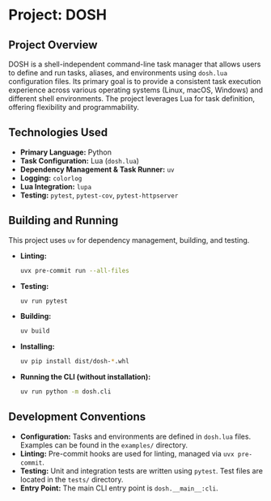 # Project: DOSH

## Project Overview

DOSH is a shell-independent command-line task manager that allows users to define and run tasks, aliases, and environments using `dosh.lua` configuration files. Its primary goal is to provide a consistent task execution experience across various operating systems (Linux, macOS, Windows) and different shell environments. The project leverages Lua for task definition, offering flexibility and programmability.

## Technologies Used

*   **Primary Language:** Python
*   **Task Configuration:** Lua (`dosh.lua`)
*   **Dependency Management & Task Runner:** `uv`
*   **Logging:** `colorlog`
*   **Lua Integration:** `lupa`
*   **Testing:** `pytest`, `pytest-cov`, `pytest-httpserver`

## Building and Running

This project uses `uv` for dependency management, building, and testing.

*   **Linting:**
    ```bash
    uvx pre-commit run --all-files
    ```
*   **Testing:**
    ```bash
    uv run pytest
    ```
*   **Building:**
    ```bash
    uv build
    ```
*   **Installing:**
    ```bash
    uv pip install dist/dosh-*.whl
    ```
*   **Running the CLI (without installation):**
    ```bash
    uv run python -m dosh.cli
    ```

## Development Conventions

*   **Configuration:** Tasks and environments are defined in `dosh.lua` files. Examples can be found in the `examples/` directory.
*   **Linting:** Pre-commit hooks are used for linting, managed via `uvx pre-commit`.
*   **Testing:** Unit and integration tests are written using `pytest`. Test files are located in the `tests/` directory.
*   **Entry Point:** The main CLI entry point is `dosh.__main__:cli`.
